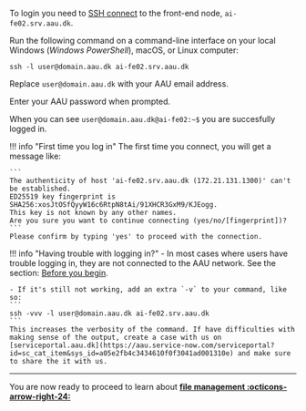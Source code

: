 To login you need to [SSH connect](https://www.cloudflare.com/learning/access-management/what-is-ssh/) to the front-end node, `ai-fe02.srv.aau.dk`. 

Run the following command on a command-line interface on your local Windows (*Windows PowerShell*), macOS, or Linux computer:

```
ssh -l user@domain.aau.dk ai-fe02.srv.aau.dk
```


Replace `user@domain.aau.dk` with your AAU email address.

Enter your AAU password when prompted. 

When you can see `user@domain.aau.dk@ai-fe02:~$` you are succesfully logged in.

!!! info "First time you log in"
    The first time you connect, you will get a message like:

    ```
    The authenticity of host 'ai-fe02.srv.aau.dk (172.21.131.1300)' can't be established.
    ED25519 key fingerprint is SHA256:xosJtOSfQyyW16c6RtpN8tAi/91XHCR3GxM9/KJEogg.
    This key is not known by any other names.
    Are you sure you want to continue connecting (yes/no/[fingerprint])?
    ```
    Please confirm by typing 'yes' to proceed with the connection.

!!! info "Having trouble with logging in?"
    - In most cases where users have trouble logging in, they are not connected to the AAU network. See the section: [Before you begin](/ai-cloud/getting-started/).

    - If it's still not working, add an extra `-v` to your command, like so:
    ```
    ssh -vvv -l user@domain.aau.dk ai-fe02.srv.aau.dk
    ```
    This increases the verbosity of the command. If have difficulties with making sense of the output, create a case with us on [serviceportal.aau.dk](https://aau.service-now.com/serviceportal?id=sc_cat_item&sys_id=a05e2fb4c3434610f0f3041ad001310e) and make sure to share the it with us.

<hr>

You are now ready to proceed to learn about [**file management :octicons-arrow-right-24:**](file-management.md)

